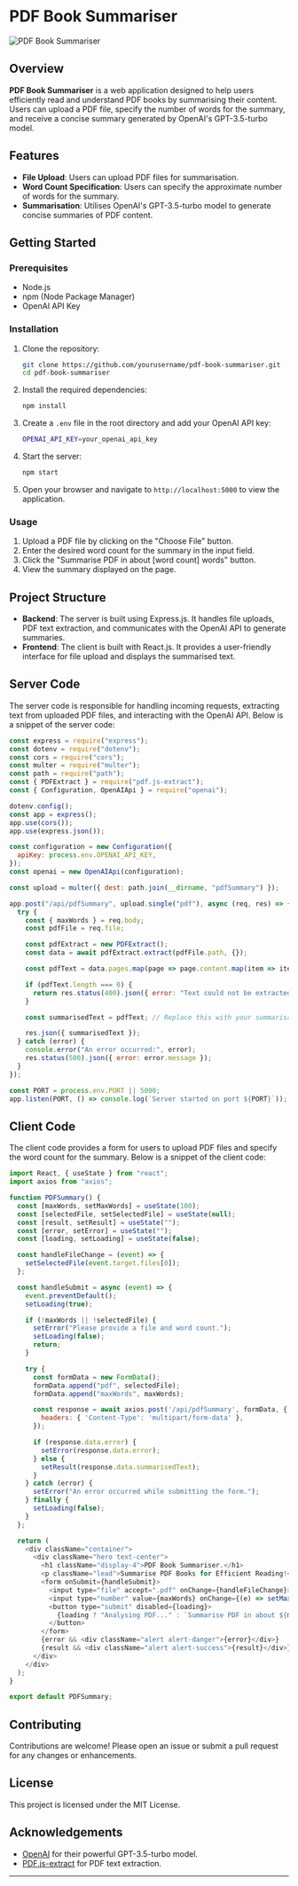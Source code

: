 # PDF Book Summariser

![PDF Book Summariser](./PdfSummary.png)

## Overview

**PDF Book Summariser** is a web application designed to help users efficiently read and understand PDF books by summarising their content. Users can upload a PDF file, specify the number of words for the summary, and receive a concise summary generated by OpenAI's GPT-3.5-turbo model.

## Features

- **File Upload**: Users can upload PDF files for summarisation.
- **Word Count Specification**: Users can specify the approximate number of words for the summary.
- **Summarisation**: Utilises OpenAI's GPT-3.5-turbo model to generate concise summaries of PDF content.

## Getting Started

### Prerequisites

- Node.js
- npm (Node Package Manager)
- OpenAI API Key

### Installation

1. Clone the repository:
    ```sh
    git clone https://github.com/yourusername/pdf-book-summariser.git
    cd pdf-book-summariser
    ```

2. Install the required dependencies:
    ```sh
    npm install
    ```

3. Create a `.env` file in the root directory and add your OpenAI API key:
    ```sh
    OPENAI_API_KEY=your_openai_api_key
    ```

4. Start the server:
    ```sh
    npm start
    ```

5. Open your browser and navigate to `http://localhost:5000` to view the application.

### Usage

1. Upload a PDF file by clicking on the "Choose File" button.
2. Enter the desired word count for the summary in the input field.
3. Click the "Summarise PDF in about [word count] words" button.
4. View the summary displayed on the page.

## Project Structure

- **Backend**: The server is built using Express.js. It handles file uploads, PDF text extraction, and communicates with the OpenAI API to generate summaries.
- **Frontend**: The client is built with React.js. It provides a user-friendly interface for file upload and displays the summarised text.

## Server Code

The server code is responsible for handling incoming requests, extracting text from uploaded PDF files, and interacting with the OpenAI API. Below is a snippet of the server code:

```javascript
const express = require("express");
const dotenv = require("dotenv");
const cors = require("cors");
const multer = require("multer");
const path = require("path");
const { PDFExtract } = require("pdf.js-extract");
const { Configuration, OpenAIApi } = require("openai");

dotenv.config();
const app = express();
app.use(cors());
app.use(express.json());

const configuration = new Configuration({
  apiKey: process.env.OPENAI_API_KEY,
});
const openai = new OpenAIApi(configuration);

const upload = multer({ dest: path.join(__dirname, "pdfSummary") });

app.post("/api/pdfSummary", upload.single("pdf"), async (req, res) => {
  try {
    const { maxWords } = req.body;
    const pdfFile = req.file;

    const pdfExtract = new PDFExtract();
    const data = await pdfExtract.extract(pdfFile.path, {});

    const pdfText = data.pages.map(page => page.content.map(item => item.str).join(" ")).join(" ");

    if (pdfText.length === 0) {
      return res.status(400).json({ error: "Text could not be extracted from this PDF. Please try another PDF." });
    }

    const summarisedText = pdfText; // Replace this with your summarisation logic

    res.json({ summarisedText });
  } catch (error) {
    console.error("An error occurred:", error);
    res.status(500).json({ error: error.message });
  }
});

const PORT = process.env.PORT || 5000;
app.listen(PORT, () => console.log(`Server started on port ${PORT}`));
```

## Client Code

The client code provides a form for users to upload PDF files and specify the word count for the summary. Below is a snippet of the client code:

```javascript
import React, { useState } from "react";
import axios from "axios";

function PDFSummary() {
  const [maxWords, setMaxWords] = useState(100);
  const [selectedFile, setSelectedFile] = useState(null);
  const [result, setResult] = useState("");
  const [error, setError] = useState("");
  const [loading, setLoading] = useState(false);

  const handleFileChange = (event) => {
    setSelectedFile(event.target.files[0]);
  };

  const handleSubmit = async (event) => {
    event.preventDefault();
    setLoading(true);

    if (!maxWords || !selectedFile) {
      setError("Please provide a file and word count.");
      setLoading(false);
      return;
    }

    try {
      const formData = new FormData();
      formData.append("pdf", selectedFile);
      formData.append("maxWords", maxWords);

      const response = await axios.post('/api/pdfSummary', formData, {
        headers: { 'Content-Type': 'multipart/form-data' },
      });

      if (response.data.error) {
        setError(response.data.error);
      } else {
        setResult(response.data.summarisedText);
      }
    } catch (error) {
      setError("An error occurred while submitting the form.");
    } finally {
      setLoading(false);
    }
  };

  return (
    <div className="container">
      <div className="hero text-center">
        <h1 className="display-4">PDF Book Summariser.</h1>
        <p className="lead">Summarise PDF Books for Efficient Reading!</p>
        <form onSubmit={handleSubmit}>
          <input type="file" accept=".pdf" onChange={handleFileChange}></input>
          <input type="number" value={maxWords} onChange={(e) => setMaxWords(e.target.value)} />
          <button type="submit" disabled={loading}>
            {loading ? "Analysing PDF..." : `Summarise PDF in about ${maxWords} words`}
          </button>
        </form>
        {error && <div className="alert alert-danger">{error}</div>}
        {result && <div className="alert alert-success">{result}</div>}
      </div>
    </div>
  );
}

export default PDFSummary;
```

## Contributing

Contributions are welcome! Please open an issue or submit a pull request for any changes or enhancements.

## License

This project is licensed under the MIT License.

## Acknowledgements

- [OpenAI](https://www.openai.com) for their powerful GPT-3.5-turbo model.
- [PDF.js-extract](https://github.com/pfryz/pdf.js-extract) for PDF text extraction.

---
